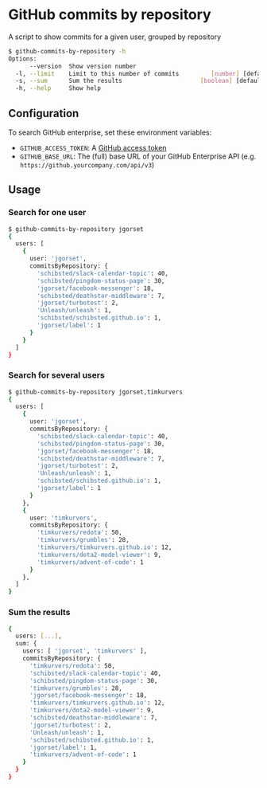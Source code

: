 # GitHub commits by repository

A script to show commits for a given user, grouped by repository

```bash
$ github-commits-by-repository -h
Options:
      --version  Show version number                                   [boolean]
  -l, --limit    Limit to this number of commits         [number] [default: 100]
  -s, --sum      Sum the results                      [boolean] [default: false]
  -h, --help     Show help                                             [boolean]
```

## Configuration

To search GitHub enterprise, set these environment variables:

* `GITHUB_ACCESS_TOKEN`: A [GitHub access token](https://github.com/settings/tokens)
* `GITHUB_BASE_URL`: The (full) base URL of your GitHub Enterprise API (e.g. `https://github.yourcompany.com/api/v3`)

## Usage

### Search for one user

```bash
$ github-commits-by-repository jgorset
{
  users: [
    {
      user: 'jgorset',
      commitsByRepository: {
        'schibsted/slack-calendar-topic': 40,
        'schibsted/pingdom-status-page': 30,
        'jgorset/facebook-messenger': 18,
        'schibsted/deathstar-middleware': 7,
        'jgorset/turbotest': 2,
        'Unleash/unleash': 1,
        'schibsted/schibsted.github.io': 1,
        'jgorset/label': 1
      }
    }
  ]
}
```

### Search for several users

```bash
$ github-commits-by-repository jgorset,timkurvers
{
  users: [
    {
      user: 'jgorset',
      commitsByRepository: {
        'schibsted/slack-calendar-topic': 40,
        'schibsted/pingdom-status-page': 30,
        'jgorset/facebook-messenger': 18,
        'schibsted/deathstar-middleware': 7,
        'jgorset/turbotest': 2,
        'Unleash/unleash': 1,
        'schibsted/schibsted.github.io': 1,
        'jgorset/label': 1
      }
    },
    {
      user: 'timkurvers',
      commitsByRepository: {
        'timkurvers/redota': 50,
        'timkurvers/grumbles': 28,
        'timkurvers/timkurvers.github.io': 12,
        'timkurvers/dota2-model-viewer': 9,
        'timkurvers/advent-of-code': 1
      }
    },
  ]
}
```

### Sum the results

```bash
{
  users: [...],
  sum: {
    users: [ 'jgorset', 'timkurvers' ],
    commitsByRepository: {
      'timkurvers/redota': 50,
      'schibsted/slack-calendar-topic': 40,
      'schibsted/pingdom-status-page': 30,
      'timkurvers/grumbles': 28,
      'jgorset/facebook-messenger': 18,
      'timkurvers/timkurvers.github.io': 12,
      'timkurvers/dota2-model-viewer': 9,
      'schibsted/deathstar-middleware': 7,
      'jgorset/turbotest': 2,
      'Unleash/unleash': 1,
      'schibsted/schibsted.github.io': 1,
      'jgorset/label': 1,
      'timkurvers/advent-of-code': 1
    }
  }
}
```
